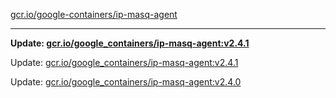 [gcr.io/google-containers/ip-masq-agent](https://hub.docker.com/r/cruse/ip-masq-agent/tags/) 

----
**Update: [gcr.io/google_containers/ip-masq-agent:v2.4.1](https://hub.docker.com/r/cruse/ip-masq-agent/tags/)**

Update: [gcr.io/google_containers/ip-masq-agent:v2.4.1](https://hub.docker.com/r/cruse/ip-masq-agent/tags/)

Update: [gcr.io/google_containers/ip-masq-agent:v2.4.0](https://hub.docker.com/r/cruse/ip-masq-agent/tags/)

